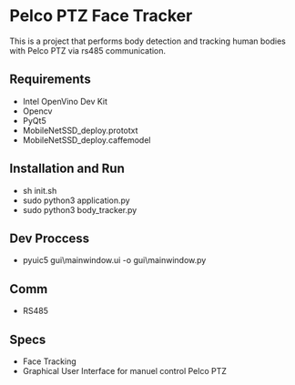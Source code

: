 # Pelco PTZ Face Tracker

This is a project that performs body detection and tracking human bodies with Pelco PTZ via rs485 communication.

## Requirements

- Intel OpenVino Dev Kit
- Opencv
- PyQt5
- MobileNetSSD_deploy.prototxt
- MobileNetSSD_deploy.caffemodel

## Installation and Run

- sh init.sh
- sudo python3 application.py
- sudo python3 body_tracker.py

## Dev Proccess

- pyuic5 gui\mainwindow.ui -o gui\mainwindow.py

## Comm

- RS485

## Specs

- Face Tracking
- Graphical User Interface for manuel control Pelco PTZ
